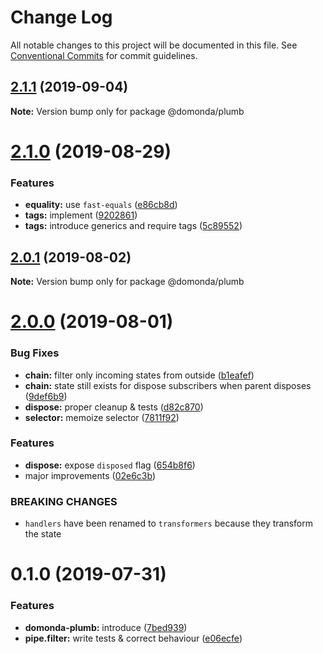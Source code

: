 # Change Log

All notable changes to this project will be documented in this file.
See [Conventional Commits](https://conventionalcommits.org) for commit guidelines.

## [2.1.1](https://github.com/domonda/domonda-js/compare/@domonda/plumb@2.1.0...@domonda/plumb@2.1.1) (2019-09-04)

**Note:** Version bump only for package @domonda/plumb





# [2.1.0](https://github.com/domonda/domonda-js/compare/@domonda/plumb@2.0.1...@domonda/plumb@2.1.0) (2019-08-29)


### Features

* **equality:** use `fast-equals` ([e86cb8d](https://github.com/domonda/domonda-js/commit/e86cb8d))
* **tags:** implement ([9202861](https://github.com/domonda/domonda-js/commit/9202861))
* **tags:** introduce generics and require tags ([5c89552](https://github.com/domonda/domonda-js/commit/5c89552))





## [2.0.1](https://github.com/domonda/domonda-js/compare/@domonda/plumb@2.0.0...@domonda/plumb@2.0.1) (2019-08-02)

**Note:** Version bump only for package @domonda/plumb





# [2.0.0](https://github.com/domonda/domonda-js/compare/@domonda/plumb@0.1.0...@domonda/plumb@2.0.0) (2019-08-01)


### Bug Fixes

* **chain:** filter only incoming states from outside ([b1eafef](https://github.com/domonda/domonda-js/commit/b1eafef))
* **chain:** state still exists for dispose subscribers when parent disposes ([9def6b9](https://github.com/domonda/domonda-js/commit/9def6b9))
* **dispose:** proper cleanup & tests ([d82c870](https://github.com/domonda/domonda-js/commit/d82c870))
* **selector:** memoize selector ([7811f92](https://github.com/domonda/domonda-js/commit/7811f92))


### Features

* **dispose:** expose `disposed` flag ([654b8f6](https://github.com/domonda/domonda-js/commit/654b8f6))
* major improvements ([02e6c3b](https://github.com/domonda/domonda-js/commit/02e6c3b))


### BREAKING CHANGES

* `handlers` have been renamed to `transformers` because they transform the state





# 0.1.0 (2019-07-31)


### Features

* **domonda-plumb:** introduce ([7bed939](https://github.com/domonda/domonda-js/commit/7bed939))
* **pipe.filter:** write tests & correct behaviour ([e06ecfe](https://github.com/domonda/domonda-js/commit/e06ecfe))
